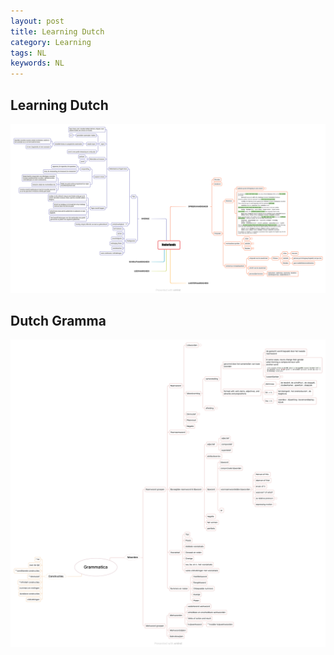 ```yaml
---
layout: post
title: Learning Dutch
category: Learning
tags: NL
keywords: NL
---
```


## Learning Dutch
![](/public/img/learning//Dutch/Nederlands.png)


## Dutch Gramma
![](/public/img/learning//Dutch/Grammatica.png)
